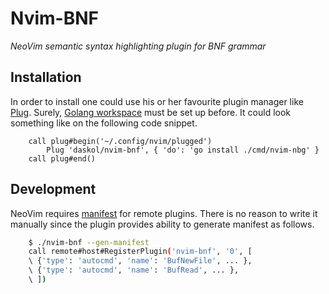 # Nvim-BNF

*NeoVim semantic syntax highlighting plugin for BNF grammar*

## Installation

In order to install one could use his or her favourite plugin manager like
[Plug](https://github.com/junegunn/vim-plug). Surely, [Golang workspace][2]
must be set up before. It could look something like on the following code
snippet.

```vim
    call plug#begin('~/.config/nvim/plugged')
        Plug 'daskol/nvim-bnf', { 'do': 'go install ./cmd/nvim-nbg' }
    call plug#end()
```

## Development

NeoVim requires [manifest][1] for remote plugins. There is no reason to write
it manually since the plugin provides ability to generate manifest as follows.

```bash
    $ ./nvim-bnf --gen-manifest
    call remote#host#RegisterPlugin('nvim-bnf', '0', [
    \ {'type': 'autocmd', 'name': 'BufNewFile', ... },
    \ {'type': 'autocmd', 'name': 'BufRead', ... },
    \ ])
```

[1]: https://neovim.io/doc/user/remote_plugin.html#remote-plugin-manifest
[2]: https://golang.org/doc/code.html
